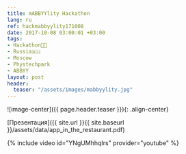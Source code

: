 ```yaml
---
title: mABBYYlity Hackathon
lang: ru
ref: hackmabbyylity171008
date: 2017-10-08 03:00:01 +03:00
tags:
- Hackathon👨‍💻
- Russia🇷🇺
- Moscow
- Phystechpark
- ABBYY
layout: post
header:
  teaser: "/assets/images/mabbyylity.jpg"
---
```


![image-center]({{ page.header.teaser }}){: .align-center}

[Презентация]({{ site.url }}{{ site.baseurl }}/assets/data/app_in_the_restaurant.pdf)

{% include video id="YNgUMhhqIrs" provider="youtube" %}
